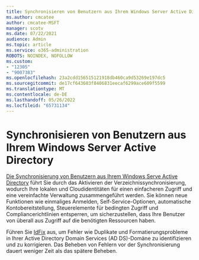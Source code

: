 ```yaml
---
title: Synchronisieren von Benutzern aus Ihrem Windows Server Active Directory
ms.author: cmcatee
author: cmcatee-MSFT
manager: scotv
ms.date: 07/22/2021
audience: Admin
ms.topic: article
ms.service: o365-administration
ROBOTS: NOINDEX, NOFOLLOW
ms.custom:
- "12305"
- "9007383"
ms.openlocfilehash: 23a2cdd156515121918db460ca9d53269e197dc5
ms.sourcegitcommit: de17cf643683f8406831eecaf6299ace609f5599
ms.translationtype: MT
ms.contentlocale: de-DE
ms.lasthandoff: 05/26/2022
ms.locfileid: "65731134"
---
```

# <a name="sync-users-from-your-windows-server-active-directory"></a>Synchronisieren von Benutzern aus Ihrem Windows Server Active Directory

[Die Synchronisierung von Benutzern aus Ihrem Windows Serve Active Directory](https://admin.microsoft.com/AdminPortal/Home#/featureexplorer/security/Identity) führt Sie durch das Aktivieren der Verzeichnissynchronisierung, wodurch Ihre lokalen und Cloudidentitäten für einen einfacheren Zugriff und eine vereinfachte Verwaltung zusammengeführt werden. Sie können neue Funktionen wie einmaliges Anmelden, Self-Service-Optionen, automatische Kontobereitstellung, Steuerelemente für bedingten Zugriff und Compliancerichtlinien entsperren, um sicherzustellen, dass Ihre Benutzer von überall aus Zugriff auf die benötigten Ressourcen haben. 

Führen Sie [IdFix](https://admin.microsoft.com/Adminportal/Home?source=applauncher#/modernonboarding/IdentityWizard) aus, um Fehler wie Duplikate und Formatierungsprobleme in Ihrer Active Directory Domain Services (AD DS)-Domäne zu identifizieren und zu korrigieren. Das Beheben von Fehlern vor der Synchronisierung dauert weniger Zeit als das spätere Beheben.

